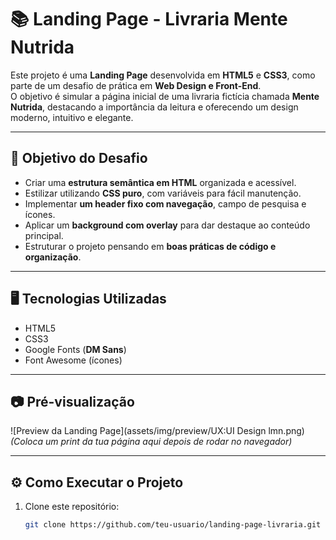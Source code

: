 # 📚 Landing Page - Livraria Mente Nutrida

Este projeto é uma **Landing Page** desenvolvida em **HTML5** e **CSS3**, como parte de um desafio de prática em **Web Design e Front-End**.  
O objetivo é simular a página inicial de uma livraria fictícia chamada **Mente Nutrida**, destacando a importância da leitura e oferecendo um design moderno, intuitivo e elegante.  

---

## 🚀 Objetivo do Desafio

- Criar uma **estrutura semântica em HTML** organizada e acessível.  
- Estilizar utilizando **CSS puro**, com variáveis para fácil manutenção.  
- Implementar **um header fixo com navegação**, campo de pesquisa e ícones.  
- Aplicar um **background com overlay** para dar destaque ao conteúdo principal.  
- Estruturar o projeto pensando em **boas práticas de código e organização**.  

---

## 🖥️ Tecnologias Utilizadas

- HTML5  
- CSS3  
- Google Fonts (**DM Sans**)  
- Font Awesome (ícones)  

---

## 📷 Pré-visualização

![Preview da Landing Page](assets/img/preview/UX:UI Design lmn.png)  
*(Coloca um print da tua página aqui depois de rodar no navegador)*

---

## ⚙️ Como Executar o Projeto

1. Clone este repositório:
   ```bash
   git clone https://github.com/teu-usuario/landing-page-livraria.git
